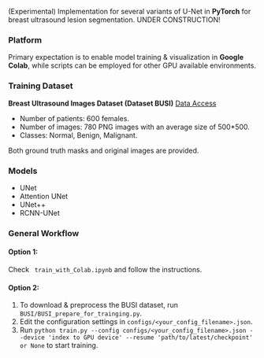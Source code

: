 (Experimental) Implementation for several variants of U-Net in **PyTorch** for breast ultrasound lesion segmentation. UNDER CONSTRUCTION!

### Platform
Primary expectation is to enable model training & visualization in **Google Colab**, while scripts can be employed for other GPU available environments.

### Training Dataset
**Breast Ultrasound Images Dataset (Dataset BUSI)** [Data Access](https://scholar.cu.edu.eg/?q=afahmy/pages/dataset)
* Number of patients: 600 females.
* Number of images: 780 PNG images with an average size of 500*500.
* Classes: Normal, Benign, Malignant.

Both ground truth masks and original images are provided.

### Models
* UNet
* Attention UNet
* UNet++
* RCNN-UNet

### General Workflow
#### Option 1: 
Check ``` train_with_Colab.ipynb``` and follow the instructions.
#### Option 2: 
1. To download & preprocess the BUSI dataset, run ```BUSI/BUSI_prepare_for_trainging.py```.
2. Edit the configuration settings in ```configs/<your_config_filename>.json```.
3. Run ```python train.py --config configs/<your_config_filename>.json --device 'index to GPU device' --resume 'path/to/latest/checkpoint' or None``` to start training.